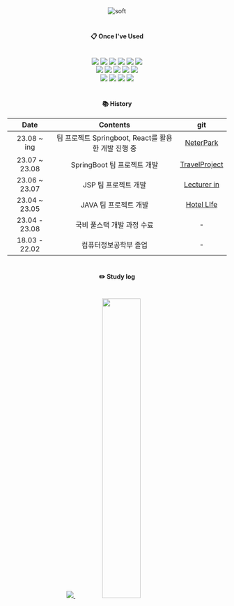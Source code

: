 <div align="center"> 
 
## <a id="soft">
![soft](https://capsule-render.vercel.app/api?type=soft&color=auto&text=Seonz%20%20%20%20GitHub%20&fontSize=40&animation=twinkling)
#
####  :clipboard: Once I've Used 
<br>
<div>
<img src="https://img.shields.io/badge/java-007396?style=for-the-badge&logo=java&logoColor=white">
<img src="https://img.shields.io/badge/spring-6DB33F?style=for-the-badge&logo=spring&logoColor=white">
<img src="https://img.shields.io/badge/springboot-6DB33F?style=for-the-badge&logo=springboot&logoColor=white">
<img src="https://img.shields.io/badge/oracle-F80000?style=for-the-badge&logo=oracle&logoColor=white">
<img src="https://img.shields.io/badge/DBeaver-2196F3?style=for-the-badge&logo=&logoColor=white">
<img src="https://img.shields.io/badge/mariaDB-003545?style=for-the-badge&logo=mariaDB&logoColor=white"><br>
<img src="https://img.shields.io/badge/aws-232F3E?style=for-the-badge&logo=Amazon aws&logoColor=white">
<img src="https://img.shields.io/badge/HTML-E34F26?style=for-the-badge&logo=HTML5&logoColor=white">
<img src="https://img.shields.io/badge/CSS-1572B6?style=for-the-badge&logo=CSS3&logoColor=white">
<img src="https://img.shields.io/badge/intellijidea-000000?style=for-the-badge&logo=intellijidea&logoColor=white">
<img src="https://img.shields.io/badge/Eclipse-2C2255?style=for-the-badge&logo=Eclipse%20IDE&logoColor=white"><br>
<img src="https://img.shields.io/badge/javascript-F7DF1E?style=for-the-badge&logo=javascript&logoColor=black">
<img src="https://img.shields.io/badge/github-181717?style=for-the-badge&logo=github&logoColor=white">
<img src="https://img.shields.io/badge/VSCode-007ACC?style=for-the-badge&logo=VisualStudioCode&logoColor=white">
<img src="https://img.shields.io/badge/apache tomcat-F8DC75?style=for-the-badge&logo=apachetomcat&logoColor=white">
</div>



#
#### 📚 History
<div align="center">

| Date | Contents | git |
|:---:|:---:|:---:|
| 23.08 ~ ing | 팀 프로젝트 Springboot, React를 활용한 개발 진행 중  | <a href=https://github.com/Seonz/zzz11.git>NeterPark
| 23.07 ~ 23.08 | SpringBoot 팀 프로젝트 개발 | <a href=https://github.com/Seonz/TravelProject.git>TravelProject
| 23.06 ~ 23.07 | JSP 팀 프로젝트 개발 | <a href=https://github.com/Seonz/Servlet_JSP_WebSite.git>Lecturer in
| 23.04 ~ 23.05 | JAVA 팀 프로젝트 개발 | <a href=https://github.com/Seonz/HotelLife.git>Hotel LIfe
| 23.04 - 23.08 | 국비 풀스택 개발 과정 수료 | -
| 18.03 - 22.02 | 컴퓨터정보공학부 졸업 | -

  
</div>

#
#### :pencil2: Study log
<br>
<a href="s">
  <img src="https://github-readme-stats.vercel.app/api/top-langs/?username=Seonz&exclude_repo=dkssud8150.github.io&layout=compact&theme=tokyonight" />
</a>
<a href="s">
  <img src="https://github-readme-stats.vercel.app/api?username=Seonz&theme=tokyonight&show_icons=true" width="42%" />
</a>
